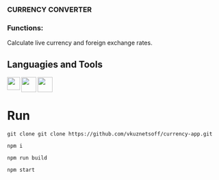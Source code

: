 <h3 > CURRENCY CONVERTER</h3>

### Functions:
Calculate live currency and foreign exchange rates.


<!---
## Sreencast
<img src="https://s1.hostingkartinok.com/uploads/images/2022/06/07640edd00aa84132215a5307132deb1.gif" width="500">

<a href="https://dnd-calculator-beta.vercel.app/" target="_blank">LIVE DEMO</a>

-->
## Languagies and Tools


<img width="30px" align="left" src="https://s1.hostingkartinok.com/uploads/images/2022/05/3c63dc7e57f797875c3060cc7bf3d547.png" />
<img width="35px" align="left" src="https://s1.hostingkartinok.com/uploads/images/2022/05/a991395c49790492a96f2d0ac873a3e7.png" />
<img width="35px" align="left" src="https://s1.hostingkartinok.com/uploads/images/2022/05/beeef1cea0192c4efd17bb1d626b78b2.png" />


<br />
<br />


# Run

```
git clone git clone https://github.com/vkuznetsoff/currency-app.git

npm i

npm run build

npm start

```
